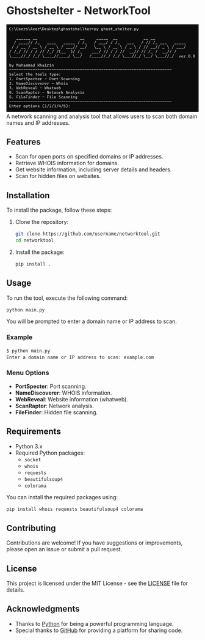 # Ghostshelter - NetworkTool
![Cover](images/cover.png)
A network scanning and analysis tool that allows users to scan both domain names and IP addresses.

## Features

- Scan for open ports on specified domains or IP addresses.
- Retrieve WHOIS information for domains.
- Get website information, including server details and headers.
- Scan for hidden files on websites.

## Installation

To install the package, follow these steps:

1. Clone the repository:
   ```bash
   git clone https://github.com/username/networktool.git
   cd networktool
   ```

2. Install the package:
   ```bash
   pip install .
   ```

## Usage

To run the tool, execute the following command:

```bash
python main.py
```

You will be prompted to enter a domain name or IP address to scan.

### Example

```bash
$ python main.py
Enter a domain name or IP address to scan: example.com
```

### Menu Options

- **PortSpecter**: Port scanning.
- **NameDiscoverer**: WHOIS information.
- **WebReveal**: Website information (whatweb).
- **ScanRaptor**: Network analysis.
- **FileFinder**: Hidden file scanning.

## Requirements

- Python 3.x
- Required Python packages:
  - `socket`
  - `whois`
  - `requests`
  - `beautifulsoup4`
  - `colorama`

You can install the required packages using:
```bash
pip install whois requests beautifulsoup4 colorama
```

## Contributing

Contributions are welcome! If you have suggestions or improvements, please open an issue or submit a pull request.

## License

This project is licensed under the MIT License - see the [LICENSE](LICENSE) file for details.

## Acknowledgments

- Thanks to [Python](https://www.python.org/) for being a powerful programming language.
- Special thanks to [GitHub](https://github.com/) for providing a platform for sharing code.
